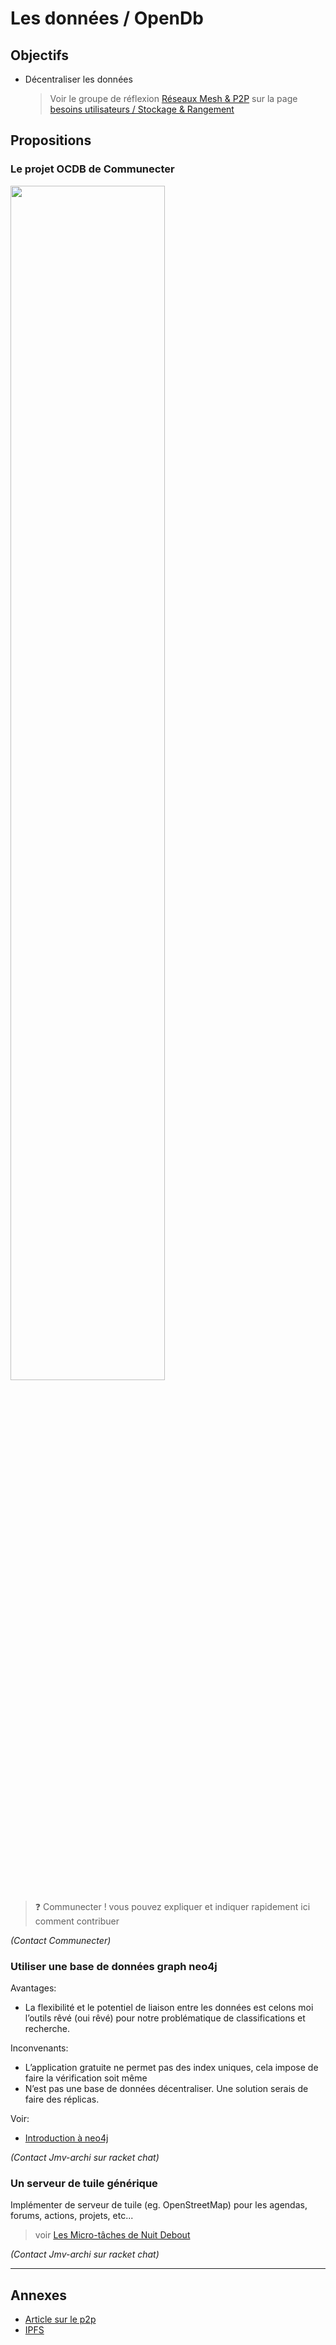 
Les données / OpenDb
===

## Objectifs

- Décentraliser les données

  > Voir le groupe de réflexion [Réseaux Mesh & P2P](https://wiki.nuitdebout.fr/wiki/R%C3%A9seaux_Mesh_%26_P2P) sur la page [besoins utilisateurs / Stockage & Rangement](https://github.com/corbane/ND-Briques-Numeriques/wiki/A-2-Stockage-&-Rangement)
  
## Propositions

### Le projet OCDB de Communecter

<img width="70%" src="ocdb.png"/>

> :question: Communecter ! vous pouvez expliquer et indiquer rapidement ici comment contribuer

_(Contact Communecter)_

### Utiliser une base de données graph neo4j

Avantages:

-	La flexibilité et le potentiel de liaison entre les données est celons moi l’outils rêvé (oui rêvé) pour notre problématique de classifications et recherche.

Inconvenants:

-	L’application gratuite ne permet pas des index uniques, cela impose de faire la vérification soit même
-	N’est pas une base de données décentraliser. Une solution serais de faire des réplicas.

Voir:

- [Introduction à neo4j](http://logisima.developpez.com/tutoriel/nosql/neo4j/introduction-neo4j/#LI-E-8)

_(Contact Jmv-archi sur racket chat)_

### Un serveur de tuile générique

Implémenter de serveur de tuile (eg. OpenStreetMap) pour les agendas, forums, actions, projets, etc...

> voir [Les Micro-tâches de Nuit Debout](https://hackmd.io/s/r1H_Gkhr)

_(Contact Jmv-archi sur racket chat)_

---
## Annexes

- [Article sur le p2p](http://schuler.developpez.com/articles/p2p/)
- [IPFS](https://ipfs.io/)
